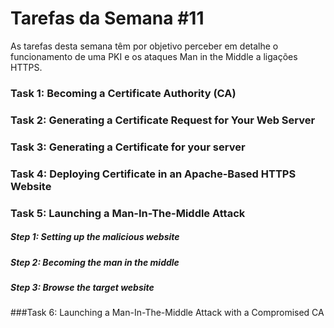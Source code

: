 # Tarefas da Semana #11 

As tarefas desta semana têm por objetivo perceber em detalhe o funcionamento de uma PKI e os ataques Man in the Middle a ligações HTTPS.

### Task 1: Becoming a Certificate Authority (CA)

### Task 2: Generating a Certificate Request for Your Web Server

### Task 3: Generating a Certificate for your server

### Task 4: Deploying Certificate in an Apache-Based HTTPS Website

### Task 5: Launching a Man-In-The-Middle Attack

##### Step 1: Setting up the malicious website

##### Step 2: Becoming the man in the middle 

##### Step 3: Browse the target website 

###Task 6: Launching a Man-In-The-Middle Attack with a Compromised CA

